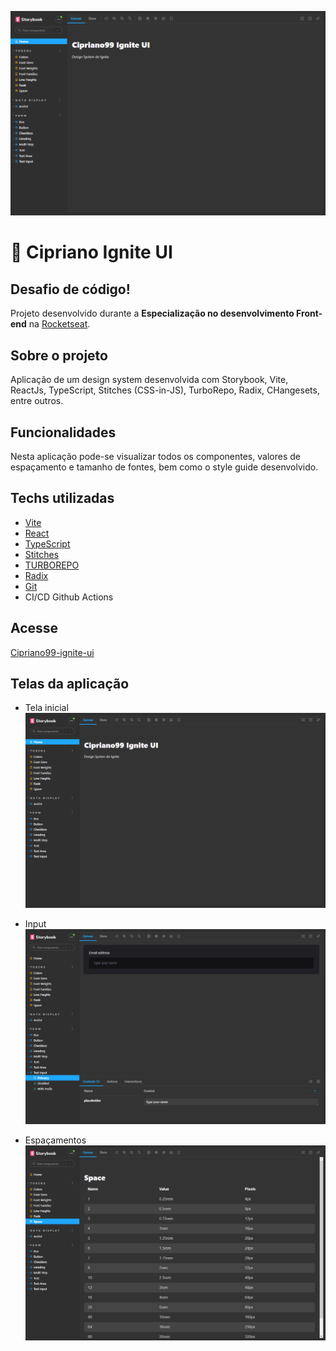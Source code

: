 ![Cipriano Ignite UI - home screen](./.github/images/home.png)

# 🔅 Cipriano Ignite UI

## Desafio de código!

Projeto desenvolvido durante a **Especialização no desenvolvimento Front-end** na [Rocketseat](https://www.rocketseat.com.br/).

## Sobre o projeto

Aplicação de um design system desenvolvida com Storybook, Vite, ReactJs, TypeScript, Stitches (CSS-in-JS), TurboRepo, Radix, CHangesets, entre outros.

## Funcionalidades

Nesta aplicação pode-se visualizar todos os componentes, valores de espaçamento e tamanho de fontes, bem como o style guide desenvolvido.

## Techs utilizadas

- [Vite](https://vitejs.dev)
- [React](https://react.dev)
- [TypeScript](https://www.typescriptlang.org/)
- [Stitches](https://stitches.dev/)
- [TURBOREPO](https://turbo.build)
- [Radix](https://www.radix-ui.com)
- [Git](https://git-scm.com/)
- CI/CD Github Actions

## Acesse
[Cipriano99-ignite-ui](https://cipriano99.github.io/ignite-design-system/?path=/story/home--page)

## Telas da aplicação

- Tela inicial
  ![Home](./.github/images/home.png)

- Input
  ![Input](./.github/images/input.png)

- Espaçamentos
  ![Espeçamentos](./.github/images/spaces.png)
  